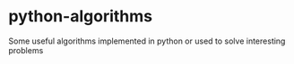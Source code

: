 # python-algorithms
Some useful algorithms implemented in python or used to solve interesting problems
